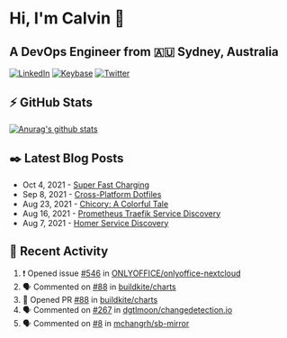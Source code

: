 # Hi, I'm Calvin 🍭
## A DevOps Engineer from 🇦🇺 Sydney, Australia</h3>

[![LinkedIn](https://img.shields.io/badge/-c–bui-0077B5?style=flat-square&labelColor=0077B5&logo=LinkedIn&logoColor=white)](https://www.linkedin.com/in/c-bui/)
[![Keybase](https://img.shields.io/badge/-calvinbui-ff6f21?style=flat-square&labelColor=ff6f21&logo=Keybase&logoColor=white)](https://keybase.io/calvinbui)
[![Twitter](https://img.shields.io/badge/-ASAPCalvin-1DA1F2?style=flat-square&labelColor=1DA1F2&logo=Twitter&logoColor=white)](https://twitter.com/ASAPCalvin)

<!-- https://github.com/rishavanand/github-profilinator -->
## ⚡ GitHub Stats
[![Anurag's github stats](https://github-readme-stats.vercel.app/api?username=calvinbui&count_private=true&hide_title=true)](https://github.com/anuraghazra/github-readme-stats)

<!-- https://github.com/gautamkrishnar/blog-post-workflow -->
## ✒️ Latest Blog Posts

<!-- BLOG-POST-LIST:START -->
- Oct 4, 2021 - [Super Fast Charging](https://calvin.me/super-fast-charging)
- Sep 8, 2021 - [Cross-Platform Dotfiles](https://calvin.me/cross-platform-dotfiles)
- Aug 23, 2021 - [Chicory: A Colorful Tale](https://calvin.me/chicory)
- Aug 16, 2021 - [Prometheus Traefik Service Discovery](https://calvin.me/prometheus-traefik-service-discovery)
- Aug 7, 2021 - [Homer Service Discovery](https://calvin.me/homer-service-discovery)

<!-- BLOG-POST-LIST:END -->

## 🏃‍ Recent Activity

<!--START_SECTION:activity-->
1. ❗️ Opened issue [#546](https://github.com/ONLYOFFICE/onlyoffice-nextcloud/issues/546) in [ONLYOFFICE/onlyoffice-nextcloud](https://github.com/ONLYOFFICE/onlyoffice-nextcloud)
2. 🗣 Commented on [#88](https://github.com/buildkite/charts/issues/88) in [buildkite/charts](https://github.com/buildkite/charts)
3. 💪 Opened PR [#88](https://github.com/buildkite/charts/pull/88) in [buildkite/charts](https://github.com/buildkite/charts)
4. 🗣 Commented on [#267](https://github.com/dgtlmoon/changedetection.io/issues/267) in [dgtlmoon/changedetection.io](https://github.com/dgtlmoon/changedetection.io)
5. 🗣 Commented on [#8](https://github.com/mchangrh/sb-mirror/issues/8) in [mchangrh/sb-mirror](https://github.com/mchangrh/sb-mirror)
<!--END_SECTION:activity-->

